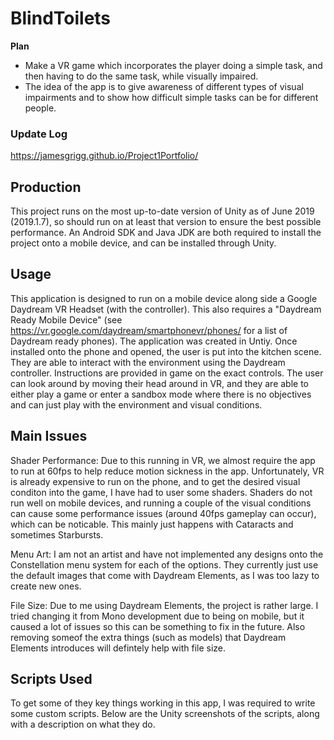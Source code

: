 # BlindToilets
**Plan**
- Make a VR game which incorporates the player doing a simple task, and then having to do the same task, while visually impaired.
- The idea of the app is to give awareness of different types of visual impairments and to show how difficult simple tasks can be for different people.

### Update Log
https://jamesgrigg.github.io/Project1Portfolio/

## Production
This project runs on the most up-to-date version of Unity as of June 2019 (2019.1.7), so should run on at least that version to ensure the best possible performance. An Android SDK and Java JDK are both required to install the project onto a mobile device, and can be installed through Unity.

## Usage
This application is designed to run on a mobile device along side a Google Daydream VR Headset (with the controller). This also requires a "Daydream Ready Mobile Device" (see https://vr.google.com/daydream/smartphonevr/phones/ for a list of Daydream ready phones). The application was created in Untiy. Once installed onto the phone and opened, the user is put into the kitchen scene. They are able to interact with the environment using the Daydream controller. Instructions are provided in game on the exact controls. The user can look around by moving their head around in VR, and they are able to either play a game or enter a sandbox mode where there is no objectives and can just play with the environment and visual conditions.

## Main Issues
Shader Performance: Due to this running in VR, we almost require the app to run at 60fps to help reduce motion sickness in the app. Unfortunately, VR is already expensive to run on the phone, and to get the desired visual conditon into the game, I have had to user some shaders. Shaders do not run well on mobile devices, and running a couple of the visual conditions can cause some performance issues (around 40fps gameplay can occur), which can be noticable. This mainly just happens with Cataracts and sometimes Starbursts.

Menu Art: I am not an artist and have not implemented any designs onto the Constellation menu system for each of the options. They currently just use the default images that come with Daydream Elements, as I was too lazy to create new ones.

File Size: Due to me using Daydream Elements, the project is rather large. I tried changing it from Mono development due to being on mobile, but it caused a lot of issues so this can be something to fix in the future. Also removing someof the extra things (such as models) that Daydream Elements introduces will defintely help with file size.

## Scripts Used
To get some of they key things working in this app, I was required to write some custom scripts. Below are the Unity screenshots of the scripts, along with a description on what they do.

